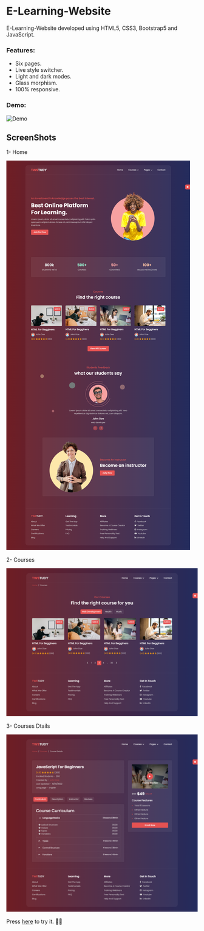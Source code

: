 # E-Learning-Website

E-Learning-Website developed using HTML5, CSS3, Bootstrap5 and JavaScript. 

### Features:
- Six pages.
- Live style switcher.
- Light and dark modes.
- Glass morphism.
- 100% responsive.

### Demo:

![Demo](demo.gif) 

## ScreenShots

1- Home

![home page image](screenshots/home.png) 

2- Courses 

![courses page image](screenshots/courses.png)  

3- Courses Dtails

![courses-details page image](screenshots/courses-details.png)  


Press [here](#https://hadeer-khaled.github.io/E-Learning-Website/) to try it. 🤸‍♀️

